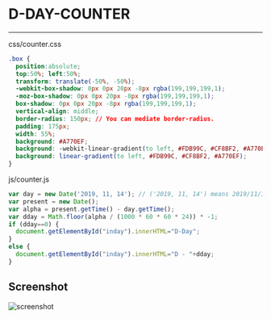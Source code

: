 # D-DAY-COUNTER
--------------
css/counter.css
```CSS
.box {
  position:absolute;
  top:50%; left:50%;
  transform: translate(-50%, -50%);
  -webkit-box-shadow: 0px 0px 20px -8px rgba(199,199,199,1);
  -moz-box-shadow: 0px 0px 20px -8px rgba(199,199,199,1);
  box-shadow: 0px 0px 20px -8px rgba(199,199,199,1);
  vertical-align: middle;
  border-radius: 150px; // You can mediate border-radius.
  padding: 175px;
  width: 55%;
  background: #A770EF;
  background: -webkit-linear-gradient(to left, #FDB99C, #CF8BF2, #A770EF);
  background: linear-gradient(to left, #FDB99C, #CF8BF2, #A770EF);
}
```

js/counter.js
```Javascript
var day = new Date('2019, 11, 14'); // ('2019, 11, 14') means 2019/11/14.
var present = new Date();
var alpha = present.getTime() - day.getTime();
var dday = Math.floor(alpha / (1000 * 60 * 60 * 24)) * -1;
if (dday==0) {
  document.getElementById("inday").innerHTML="D-Day";
}
else {
  document.getElementById("inday").innerHTML="D - "+dday;
}
```

Screenshot
-----------
![screenshot](https://user-images.githubusercontent.com/42485713/61586787-08696300-abb7-11e9-9882-7c7cf2c9da03.JPG)

